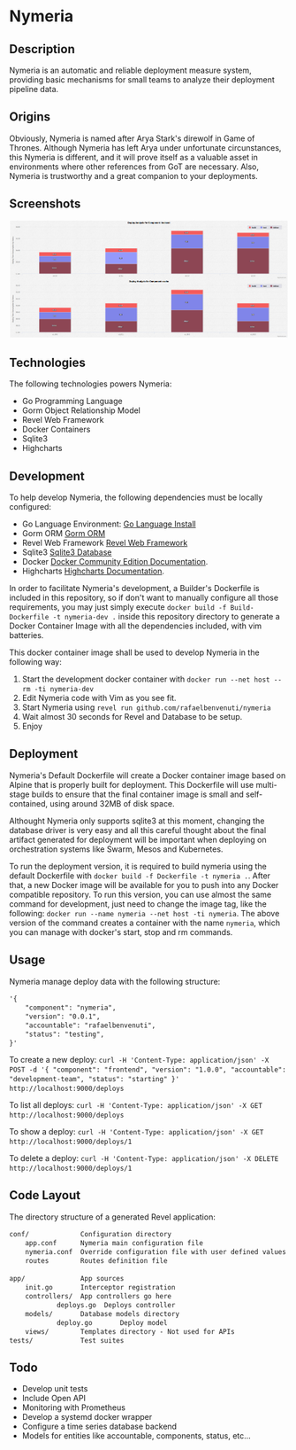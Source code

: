 # Nymeria

## Description

Nymeria is an automatic and reliable deployment measure system, providing basic mechanisms for small teams to analyze their deployment pipeline data.

## Origins

Obviously, Nymeria is named after Arya Stark's direwolf in Game of Thrones. Although Nymeria has left Arya under unfortunate circunstances, this Nymeria is different, and it will prove itself as a valuable asset in environments where other references from GoT are necessary. Also, Nymeria is trustworthy and a great companion to your deployments.


## Screenshots

![Nymeria Dashboard](/examples/dashboard.png?raw=true "Nymeria Dashboard")

## Technologies

The following technologies powers Nymeria:
* Go Programming Language
* Gorm Object Relationship Model
* Revel Web Framework
* Docker Containers
* Sqlite3
* Highcharts

## Development

To help develop Nymeria, the following dependencies must be locally configured:
* Go Language Environment: [Go Language Install](https://golang.org/doc/install)
* Gorm ORM [Gorm ORM](http://jinzhu.me/gorm)
* Revel Web Framework [Revel Web Framework](https://https://revel.github.io)
* Sqlite3 [Sqlite3 Database](https://www.sqlite.org)
* Docker [Docker Community Edition Documentation](https://docs.docker.com/engine/installation).
* Highcharts [Highcharts Documentation](https://www.highcharts.com/docs).

In order to facilitate Nymeria's development, a Builder's Dockerfile is included in this repository, so if don't want to manually configure all those requirements, you may just simply execute `docker build -f Build-Dockerfile -t nymeria-dev .` inside this repository directory to generate a Docker Container Image with all the dependencies included, with vim batteries.

This docker container image shall be used to develop Nymeria in the following way:
1. Start the development docker container with `docker run --net host --rm -ti nymeria-dev`
2. Edit Nymeria code with Vim as you see fit.
3. Start Nymeria using `revel run github.com/rafaelbenvenuti/nymeria`
4. Wait almost 30 seconds for Revel and Database to be setup.
5. Enjoy

## Deployment
Nymeria's Default Dockerfile will create a Docker container image based on Alpine that is properly built for deployment.
This Dockerfile will use multi-stage builds to ensure that the final container image is small and self-contained, using around 32MB of disk space. 

Althought Nymeria only supports sqlite3 at this moment, changing the database driver is very easy and all this careful thought about the final artifact generated for deployment will be important when deploying on orchestration systems like Swarm, Mesos and Kubernetes.

To run the deployment version, it is required to build nymeria using the default Dockerfile with `docker build -f Dockerfile -t nymeria .`.
After that, a new Docker image will be available for you to push into any Docker compatible repository. To run this version, you can use almost the same command for development, just need to change the image tag, like the following: `docker run --name nymeria --net host -ti nymeria`.
The above version of the command creates a container with the name `nymeria`, which you can manage with docker's start, stop and rm commands.

## Usage
Nymeria manage deploy data with the following structure:
```
'{ 
    "component": "nymeria", 
    "version": "0.0.1", 
    "accountable": "rafaelbenvenuti", 
    "status": "testing",
}'

```

To create a new deploy:
`curl -H 'Content-Type: application/json' -X POST -d '{ "component": "frontend", "version": "1.0.0", "accountable": "development-team", "status": "starting" }' http://localhost:9000/deploys`

To list all deploys:
`curl -H 'Content-Type: application/json' -X GET http://localhost:9000/deploys`

To show a deploy:
`curl -H 'Content-Type: application/json' -X GET http://localhost:9000/deploys/1`

To delete a deploy:
`curl -H 'Content-Type: application/json' -X DELETE http://localhost:9000/deploys/1`

## Code Layout

The directory structure of a generated Revel application:

    conf/             Configuration directory
        app.conf      Nymeria main configuration file
        nymeria.conf  Override configuration file with user defined values
        routes        Routes definition file

    app/              App sources
        init.go       Interceptor registration
        controllers/  App controllers go here
                deploys.go  Deploys controller
        models/       Database models directory
                deploy.go       Deploy model
        views/        Templates directory - Not used for APIs
    tests/            Test suites

## Todo
* Develop unit tests
* Include Open API
* Monitoring with Prometheus
* Develop a systemd docker wrapper
* Configure a time series database backend
* Models for entities like accountable, components, status, etc...
